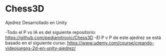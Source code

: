 # Chess3D

Ajedrez Desarrollado en Unity 

-Todo el P vs IA es del siguiente repositorio: https://github.com/pedjamitrovic/Chess3D
-El P v P de este ajedrez se está basado en el siguiente curso: https://www.udemy.com/course/creando-videojuegos-2d-en-unity-ajedrez/


